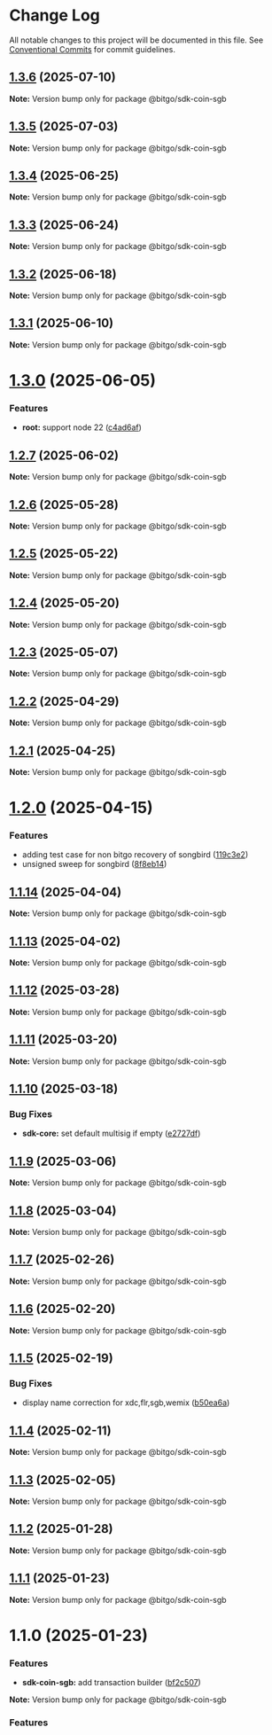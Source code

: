 # Change Log

All notable changes to this project will be documented in this file.
See [Conventional Commits](https://conventionalcommits.org) for commit guidelines.

## [1.3.6](https://github.com/BitGo/BitGoJS/compare/@bitgo/sdk-coin-sgb@1.3.5...@bitgo/sdk-coin-sgb@1.3.6) (2025-07-10)

**Note:** Version bump only for package @bitgo/sdk-coin-sgb

## [1.3.5](https://github.com/BitGo/BitGoJS/compare/@bitgo/sdk-coin-sgb@1.3.4...@bitgo/sdk-coin-sgb@1.3.5) (2025-07-03)

**Note:** Version bump only for package @bitgo/sdk-coin-sgb

## [1.3.4](https://github.com/BitGo/BitGoJS/compare/@bitgo/sdk-coin-sgb@1.3.3...@bitgo/sdk-coin-sgb@1.3.4) (2025-06-25)

**Note:** Version bump only for package @bitgo/sdk-coin-sgb

## [1.3.3](https://github.com/BitGo/BitGoJS/compare/@bitgo/sdk-coin-sgb@1.3.2...@bitgo/sdk-coin-sgb@1.3.3) (2025-06-24)

**Note:** Version bump only for package @bitgo/sdk-coin-sgb

## [1.3.2](https://github.com/BitGo/BitGoJS/compare/@bitgo/sdk-coin-sgb@1.3.1...@bitgo/sdk-coin-sgb@1.3.2) (2025-06-18)

**Note:** Version bump only for package @bitgo/sdk-coin-sgb

## [1.3.1](https://github.com/BitGo/BitGoJS/compare/@bitgo/sdk-coin-sgb@1.3.0...@bitgo/sdk-coin-sgb@1.3.1) (2025-06-10)

**Note:** Version bump only for package @bitgo/sdk-coin-sgb

# [1.3.0](https://github.com/BitGo/BitGoJS/compare/@bitgo/sdk-coin-sgb@1.2.7...@bitgo/sdk-coin-sgb@1.3.0) (2025-06-05)

### Features

- **root:** support node 22 ([c4ad6af](https://github.com/BitGo/BitGoJS/commit/c4ad6af2e8896221417c303f0f6b84652b493216))

## [1.2.7](https://github.com/BitGo/BitGoJS/compare/@bitgo/sdk-coin-sgb@1.2.6...@bitgo/sdk-coin-sgb@1.2.7) (2025-06-02)

**Note:** Version bump only for package @bitgo/sdk-coin-sgb

## [1.2.6](https://github.com/BitGo/BitGoJS/compare/@bitgo/sdk-coin-sgb@1.2.5...@bitgo/sdk-coin-sgb@1.2.6) (2025-05-28)

**Note:** Version bump only for package @bitgo/sdk-coin-sgb

## [1.2.5](https://github.com/BitGo/BitGoJS/compare/@bitgo/sdk-coin-sgb@1.2.4...@bitgo/sdk-coin-sgb@1.2.5) (2025-05-22)

**Note:** Version bump only for package @bitgo/sdk-coin-sgb

## [1.2.4](https://github.com/BitGo/BitGoJS/compare/@bitgo/sdk-coin-sgb@1.2.3...@bitgo/sdk-coin-sgb@1.2.4) (2025-05-20)

**Note:** Version bump only for package @bitgo/sdk-coin-sgb

## [1.2.3](https://github.com/BitGo/BitGoJS/compare/@bitgo/sdk-coin-sgb@1.2.2...@bitgo/sdk-coin-sgb@1.2.3) (2025-05-07)

**Note:** Version bump only for package @bitgo/sdk-coin-sgb

## [1.2.2](https://github.com/BitGo/BitGoJS/compare/@bitgo/sdk-coin-sgb@1.2.1...@bitgo/sdk-coin-sgb@1.2.2) (2025-04-29)

**Note:** Version bump only for package @bitgo/sdk-coin-sgb

## [1.2.1](https://github.com/BitGo/BitGoJS/compare/@bitgo/sdk-coin-sgb@1.2.0...@bitgo/sdk-coin-sgb@1.2.1) (2025-04-25)

**Note:** Version bump only for package @bitgo/sdk-coin-sgb

# [1.2.0](https://github.com/BitGo/BitGoJS/compare/@bitgo/sdk-coin-sgb@1.1.14...@bitgo/sdk-coin-sgb@1.2.0) (2025-04-15)

### Features

- adding test case for non bitgo recovery of songbird ([119c3e2](https://github.com/BitGo/BitGoJS/commit/119c3e242673864fa2fa3d2ce05d5b9e55345d2d))
- unsigned sweep for songbird ([8f8eb14](https://github.com/BitGo/BitGoJS/commit/8f8eb1453630255940a1e7ebcbaa9d0ae4df13ec))

## [1.1.14](https://github.com/BitGo/BitGoJS/compare/@bitgo/sdk-coin-sgb@1.1.13...@bitgo/sdk-coin-sgb@1.1.14) (2025-04-04)

**Note:** Version bump only for package @bitgo/sdk-coin-sgb

## [1.1.13](https://github.com/BitGo/BitGoJS/compare/@bitgo/sdk-coin-sgb@1.1.12...@bitgo/sdk-coin-sgb@1.1.13) (2025-04-02)

**Note:** Version bump only for package @bitgo/sdk-coin-sgb

## [1.1.12](https://github.com/BitGo/BitGoJS/compare/@bitgo/sdk-coin-sgb@1.1.11...@bitgo/sdk-coin-sgb@1.1.12) (2025-03-28)

**Note:** Version bump only for package @bitgo/sdk-coin-sgb

## [1.1.11](https://github.com/BitGo/BitGoJS/compare/@bitgo/sdk-coin-sgb@1.1.10...@bitgo/sdk-coin-sgb@1.1.11) (2025-03-20)

**Note:** Version bump only for package @bitgo/sdk-coin-sgb

## [1.1.10](https://github.com/BitGo/BitGoJS/compare/@bitgo/sdk-coin-sgb@1.1.9...@bitgo/sdk-coin-sgb@1.1.10) (2025-03-18)

### Bug Fixes

- **sdk-core:** set default multisig if empty ([e2727df](https://github.com/BitGo/BitGoJS/commit/e2727dfc89dd314a607b737e761e5eff824606af))

## [1.1.9](https://github.com/BitGo/BitGoJS/compare/@bitgo/sdk-coin-sgb@1.1.8...@bitgo/sdk-coin-sgb@1.1.9) (2025-03-06)

**Note:** Version bump only for package @bitgo/sdk-coin-sgb

## [1.1.8](https://github.com/BitGo/BitGoJS/compare/@bitgo/sdk-coin-sgb@1.1.5...@bitgo/sdk-coin-sgb@1.1.8) (2025-03-04)

**Note:** Version bump only for package @bitgo/sdk-coin-sgb

## [1.1.7](https://github.com/BitGo/BitGoJS/compare/@bitgo/sdk-coin-sgb@1.1.5...@bitgo/sdk-coin-sgb@1.1.7) (2025-02-26)

**Note:** Version bump only for package @bitgo/sdk-coin-sgb

## [1.1.6](https://github.com/BitGo/BitGoJS/compare/@bitgo/sdk-coin-sgb@1.1.5...@bitgo/sdk-coin-sgb@1.1.6) (2025-02-20)

**Note:** Version bump only for package @bitgo/sdk-coin-sgb

## [1.1.5](https://github.com/BitGo/BitGoJS/compare/@bitgo/sdk-coin-sgb@1.1.4...@bitgo/sdk-coin-sgb@1.1.5) (2025-02-19)

### Bug Fixes

- display name correction for xdc,flr,sgb,wemix ([b50ea6a](https://github.com/BitGo/BitGoJS/commit/b50ea6ad6723e755ac8e5c61380ffe5735d74a4b))

## [1.1.4](https://github.com/BitGo/BitGoJS/compare/@bitgo/sdk-coin-sgb@1.1.3...@bitgo/sdk-coin-sgb@1.1.4) (2025-02-11)

**Note:** Version bump only for package @bitgo/sdk-coin-sgb

## [1.1.3](https://github.com/BitGo/BitGoJS/compare/@bitgo/sdk-coin-sgb@1.1.2...@bitgo/sdk-coin-sgb@1.1.3) (2025-02-05)

**Note:** Version bump only for package @bitgo/sdk-coin-sgb

## [1.1.2](https://github.com/BitGo/BitGoJS/compare/@bitgo/sdk-coin-sgb@1.1.1...@bitgo/sdk-coin-sgb@1.1.2) (2025-01-28)

**Note:** Version bump only for package @bitgo/sdk-coin-sgb

## [1.1.1](https://github.com/BitGo/BitGoJS/compare/@bitgo/sdk-coin-sgb@1.1.0...@bitgo/sdk-coin-sgb@1.1.1) (2025-01-23)

**Note:** Version bump only for package @bitgo/sdk-coin-sgb

# 1.1.0 (2025-01-23)

### Features

- **sdk-coin-sgb:** add transaction builder ([bf2c507](https://github.com/BitGo/BitGoJS/commit/bf2c5079913e9cd3730a9b19e81a704f1db7e211))

**Note:** Version bump only for package @bitgo/sdk-coin-sgb

### Features
